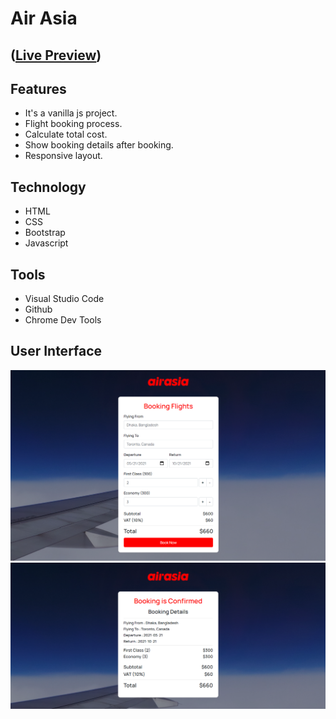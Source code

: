 # Air Asia
## ([Live Preview](https://tayab-pabel.github.io/air-asia/))
## Features
   - It's a vanilla js project.
   - Flight booking process.
   - Calculate total cost.
   - Show booking details after booking.
   - Responsive layout.
## Technology
   - HTML
   - CSS
   - Bootstrap
   - Javascript
## Tools
   - Visual Studio Code
   - Github
   - Chrome Dev Tools
## User Interface
![](ui/flight-booking.png)
![](ui/flight-booking-details.png)